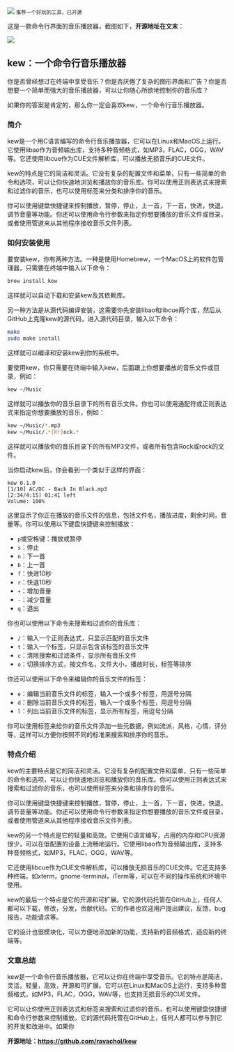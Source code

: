 <img src="/assets/image/240114-c语言播放-1.png" style="max-width: 70%; height: auto;">
<small>推荐一个好玩的工具，已开源</small>


这是一款命令行界面的音乐播放器，截图如下，**开源地址在文末**：

![](/assets/image/240114-c语言播放-1.png)

## kew：一个命令行音乐播放器

你是否曾经想过在终端中享受音乐？你是否厌倦了复杂的图形界面和广告？你是否想要一个简单而强大的音乐播放器，可以让你随心所欲地控制你的音乐库？

如果你的答案是肯定的，那么你一定会喜欢kew，一个命令行音乐播放器。

### 简介

kew是一个用C语言编写的命令行音乐播放器，它可以在Linux和MacOS上运行。它使用libao作为音频输出库，支持多种音频格式，如MP3，FLAC，OGG，WAV等。它还使用libcue作为CUE文件解析库，可以播放无损音乐的CUE文件。

kew的特点是它的简洁和灵活。它没有复杂的配置文件和菜单，只有一些简单的命令和选项，可以让你快速地浏览和播放你的音乐库。你可以使用正则表达式来搜索和过滤你的音乐，也可以使用标签来分类和排序你的音乐。

你可以使用键盘快捷键来控制播放，暂停，停止，上一首，下一首，快进，快退，调节音量等功能。你还可以使用命令行参数来指定你想要播放的音乐文件或目录，或者使用管道来从其他程序接收音乐文件列表。

### 如何安装使用

要安装kew，你有两种方法。一种是使用Homebrew，一个MacOS上的软件包管理器，只需要在终端中输入以下命令：

```bash
brew install kew
```

这样就可以自动下载和安装kew及其依赖库。

另一种方法是从源代码编译安装，这需要你先安装libao和libcue两个库，然后从GitHub上克隆kew的源代码，进入源代码目录，输入以下命令：

```bash
make
sudo make install
```

这样就可以编译和安装kew到你的系统中。

要使用kew，你只需要在终端中输入kew，后面跟上你想要播放的音乐文件或目录，例如：

```bash
kew ~/Music
```

这样就可以播放你的音乐目录下的所有音乐文件。你也可以使用通配符或正则表达式来指定你想要播放的音乐，例如：

```bash
kew ~/Music/*.mp3
kew ~/Music/.*[Rr]ock.*
```

这样就可以播放你的音乐目录下的所有MP3文件，或者所有包含Rock或rock的文件。

当你启动kew后，你会看到一个类似于这样的界面：

```text
kew 0.1.0
[1/10] AC/DC - Back In Black.mp3
[2:34/4:15] 01:41 left
Volume: 100%
```

这里显示了你正在播放的音乐文件的信息，包括文件名，播放进度，剩余时间，音量等。你可以使用以下键盘快捷键来控制播放：

- `p`或空格键：播放或暂停
- `s`：停止
- `n`：下一首
- `b`：上一首
- `f`：快进10秒
- `r`：快退10秒
- `+`：增加音量
- `-`：减少音量
- `q`：退出

你也可以使用以下命令来搜索和过滤你的音乐库：

- `/`：输入一个正则表达式，只显示匹配的音乐文件
- `t`：输入一个标签，只显示包含该标签的音乐文件
- `c`：清除搜索和过滤条件，显示所有音乐文件
- `o`：切换排序方式，按文件名，文件大小，播放时长，标签等排序

你还可以使用以下命令来编辑你的音乐文件的标签：

- `e`：编辑当前音乐文件的标签，输入一个或多个标签，用逗号分隔
- `d`：删除当前音乐文件的标签，输入一个或多个标签，用逗号分隔
- `l`：列出当前音乐文件的标签，显示所有标签，用逗号分隔

你可以使用标签来给你的音乐文件添加一些元数据，例如流派，风格，心情，评分等，这样可以方便你按照不同的标准来搜索和排序你的音乐。

### 特点介绍

kew的主要特点是它的简洁和灵活。它没有复杂的配置文件和菜单，只有一些简单的命令和选项，可以让你快速地浏览和播放你的音乐库。你可以使用正则表达式来搜索和过滤你的音乐，也可以使用标签来分类和排序你的音乐。

你可以使用键盘快捷键来控制播放，暂停，停止，上一首，下一首，快进，快退，调节音量等功能。你还可以使用命令行参数来指定你想要播放的音乐文件或目录，或者使用管道来从其他程序接收音乐文件列表。

kew的另一个特点是它的轻量和高效。它使用C语言编写，占用的内存和CPU资源很少，可以在低配置的设备上流畅地运行。它使用libao作为音频输出库，支持多种音频格式，如MP3，FLAC，OGG，WAV等。

它还使用libcue作为CUE文件解析库，可以播放无损音乐的CUE文件。它还支持多种终端，如xterm，gnome-terminal，iTerm等，可以在不同的操作系统和环境中使用。

kew的最后一个特点是它的开源和可扩展。它的源代码托管在GitHub上，任何人都可以下载，修改，分发，贡献代码。它的作者也欢迎用户提出建议，反馈，bug报告，功能请求等。

它的设计也很模块化，可以方便地添加新的功能，支持新的音频格式，适应新的终端等。

### 文章总结

kew是一个命令行音乐播放器，它可以让你在终端中享受音乐。它的特点是简洁，灵活，轻量，高效，开源和可扩展。它可以在Linux和MacOS上运行，支持多种音频格式，如MP3，FLAC，OGG，WAV等，也支持无损音乐的CUE文件。

它可以让你使用正则表达式和标签来搜索和过滤你的音乐，也可以使用键盘快捷键和命令行参数来控制播放。它的源代码托管在GitHub上，任何人都可以参与到它的开发和改进中。如果你


**开源地址：https://github.com/ravachol/kew**